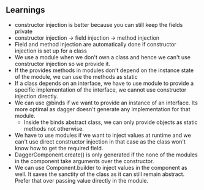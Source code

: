 ## Learnings

- constructor injection is better because you can still keep the fields private
- constructor injection -> field injection -> method injection
- Field and method injection are automatically done if constructor injection is set up for a class
- We use a module when we don't own a class and hence we can't use constructor injection so we provide it.
- If the provides methods in modules don't depend on the instance state of the module, we can use the methods as static
- If a class depends on an interface, we have to use module to provide a specific implementation of the interface, we cannot use constructor injection directly. 
- We can use @binds if we want to provide an instance of an interface. Its more optimal as dagger doesn't generate any implementation for that module. 
  - Inside the binds abstract class, we can only provide objects as static methods not otherwise. 
- We have to use modules if we want to inject values at runtime and we can't use direct constructor injection in that case as the class won't know how to get the required field. 
- DaggerComponent.create() is only generated if the none of the modules in the component take arguments over the constructor. 
- We can use Component.builder to inject values in the component as well. It saves the sanctity of the class as it can still remain abstract. Prefer that over passing value directly in the module. 
